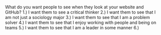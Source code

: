 What do you want people to see when they look at your website and GitHub?
1.) I want them to see a critical thinker
2.) I want them to see that I am not just a sociology major 
3.) I want them to see that I am a problem solver
4.) I want them to see that I enjoy working with people and being on teams
5.) I want them to see that I am a leader in some manner
6.) 

